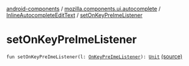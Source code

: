 [android-components](../../index.md) / [mozilla.components.ui.autocomplete](../index.md) / [InlineAutocompleteEditText](index.md) / [setOnKeyPreImeListener](./set-on-key-pre-ime-listener.md)

# setOnKeyPreImeListener

`fun setOnKeyPreImeListener(l: `[`OnKeyPreImeListener`](../-on-key-pre-ime-listener.md)`): `[`Unit`](https://kotlinlang.org/api/latest/jvm/stdlib/kotlin/-unit/index.html) [(source)](https://github.com/mozilla-mobile/android-components/blob/master/components/ui/autocomplete/src/main/java/mozilla/components/ui/autocomplete/InlineAutocompleteEditText.kt#L119)